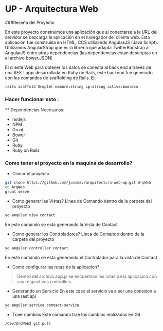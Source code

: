 UP - Arquitectura Web 
=========

###Reseña del Proyecto

En este proyecto construimos una aplicación que al conectarse a la URL del servidor se descarga la aplicación en
el navegador del cliente web.
Esta aplicación fue construida en HTML, CCS utilizando AngulasJS (Java Script). Utilizamos AngularStrap que es la
librería que adapta TwitterBoostrap a AngularJS entre otras dependencias (las dependencias estan descriptas en
el archivo bower.JSON)

El cliente Web para obtener los datos se conecta al back end a travez de una REST appi desarrollada en Ruby on Rails,
este backend fue generado con los comandos de scaffolding de Rails.
Ej:
```sh
rails scaffold Droplet nombre:string ip:string active:boolean
```

### Hacer funcionar esto :

** Dependencias Necesarias:
- nodejs
- NPM
- Grunt
- Bower
- Git
- Ruby
- Ruby on Rails

### Como tener el proyecto en la maquina de desarrollo?


- Clonar el proyecto
```sh
git clone https://github.com/juanmav/arquitectura-web-up.git ArqWeb
cd ArqWeb
grunt serve
```


- Como generar las Vistas?
Linea de Comando dentro de la carpeta del proyecto 
```sh 
yo angular:view contact
```
En este comando se esta generando la Vista de Contact



- Como generar los Controladores?
Linea de Comando dentro de la carpeta del proyecto 
```sh 
yo angular:controller contact
```
En este comando se esta generando el Controlador para la vista de Contact



- Como configurar las rutas de la aplicacion?
>Dentro del archivo app.js se encuentran las rutas de la aplicacion con sus respectivos controllers.



- Generando un Servicio
En este caso el servicio va a ser una conexion a una rest api
```sh
yo angular:service contact-service
```


- Traer cambios
Este comando trae los cambios realizados en Git
```sh
/dev/ArqWeb$ git pull
```
